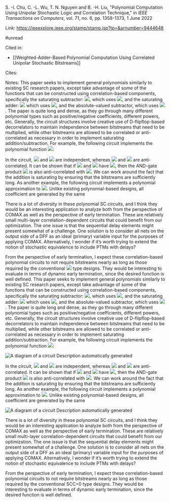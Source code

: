 
S. -I. Chu, C. -L. Wu, T. N. Nguyen and B. -H. Liu, "Polynomial Computation Using Unipolar Stochastic Logic and Correlation Technique," in _IEEE Transactions on Computers_, vol. 71, no. 6, pp. 1358-1373, 1 June 2022

Link: https://ieeexplore.ieee.org/stamp/stamp.jsp?tp=&arnumber=9444648

#unread

Cited in:
* [[Weighted-Adder-Based Polynomial Computation Using Correlated Unipolar Stochastic Bitstreams]]

Cites: 

Notes:
This paper seeks to implement general polynomials similarly to existing SC research papers, except take advantage of some of the functions that can be constructed using correlation-based components, specifically the saturating subtractor: ![](file:///C:/Users/owenh/AppData/Local/Temp/msohtmlclip1/01/clip_image002.png), which uses ![](file:///C:/Users/owenh/AppData/Local/Temp/msohtmlclip1/01/clip_image004.png), and the saturating adder: ![](file:///C:/Users/owenh/AppData/Local/Temp/msohtmlclip1/01/clip_image006.png) which uses ![](file:///C:/Users/owenh/AppData/Local/Temp/msohtmlclip1/01/clip_image008.png), and the absolute-valued subtractor, which uses ![](file:///C:/Users/owenh/AppData/Local/Temp/msohtmlclip1/01/clip_image010.png). The paper is quite long and dense, as they go through many different polynomial types such as positive/negative coefficients, different powers, etc. Generally, the circuit structures involve creative use of D-flipflop-based decorrelators to maintain independence between bitstreams that need to be multiplied, while other bitstreams are allowed to be correlated or anti-correlated as necessary in order to implement saturating addition/subtraction. For example, the following circuit implements the polynomial function ![](file:///C:/Users/owenh/AppData/Local/Temp/msohtmlclip1/01/clip_image012.png):

In the circuit, ![](file:///C:/Users/owenh/AppData/Local/Temp/msohtmlclip1/01/clip_image015.png) and ![](file:///C:/Users/owenh/AppData/Local/Temp/msohtmlclip1/01/clip_image017.png) are independent, whereas ![](file:///C:/Users/owenh/AppData/Local/Temp/msohtmlclip1/01/clip_image017.png) and ![](file:///C:/Users/owenh/AppData/Local/Temp/msohtmlclip1/01/clip_image019.png) are anti-correlated. It can be shown that if ![](file:///C:/Users/owenh/AppData/Local/Temp/msohtmlclip1/01/clip_image017.png) and ![](file:///C:/Users/owenh/AppData/Local/Temp/msohtmlclip1/01/clip_image019.png) have ![](file:///C:/Users/owenh/AppData/Local/Temp/msohtmlclip1/01/clip_image008.png), then the AND-gate product ![](file:///C:/Users/owenh/AppData/Local/Temp/msohtmlclip1/01/clip_image021.png) is also anti-correlated with ![](file:///C:/Users/owenh/AppData/Local/Temp/msohtmlclip1/01/clip_image019.png). We can work around the fact that the addition is saturating by ensuring that the bitstreams are sufficiently long. As another example, the following circuit implements a polynomial approximation to ![](file:///C:/Users/owenh/AppData/Local/Temp/msohtmlclip1/01/clip_image023.png). Unlike existing polynomial-based designs, all coefficient are generated by the same

There is a lot of diversity in these polynomial SC circuits, and I think they would be an interesting application to analyze both from the perspective of COMAX as well as the perspective of early termination. These are relatively small multi-layer correlation-dependent circuits that could benefit from our optimization. The one issue is that the sequential delay elements might present somewhat of a challenge. One solution is to consider all nets on the output side of a DFF as an ideal (primary) variable input for the purposes of applying COMAX. Alternatively, I wonder if it’s worth trying to extend the notion of stochastic equivalence to include PTMs with delays?

From the perspective of early termination, I expect these correlation-based polynomial circuits to not require bitstreams nearly as long as those required by the conventional ![](file:///C:/Users/owenh/AppData/Local/Temp/msohtmlclip1/01/clip_image026.png) type designs. They would be interesting to evaluate in terms of dynamic early termination, since the desired function is well defined. This paper seeks to implement general polynomials similarly to existing SC research papers, except take advantage of some of the functions that can be constructed using correlation-based components, specifically the saturating subtractor: ![](file:///C:/Users/owenh/AppData/Local/Temp/msohtmlclip1/01/clip_image002.png), which uses ![](file:///C:/Users/owenh/AppData/Local/Temp/msohtmlclip1/01/clip_image004.png), and the saturating adder: ![](file:///C:/Users/owenh/AppData/Local/Temp/msohtmlclip1/01/clip_image006.png) which uses ![](file:///C:/Users/owenh/AppData/Local/Temp/msohtmlclip1/01/clip_image008.png), and the absolute-valued subtractor, which uses ![](file:///C:/Users/owenh/AppData/Local/Temp/msohtmlclip1/01/clip_image010.png). The paper is quite long and dense, as they go through many different polynomial types such as positive/negative coefficients, different powers, etc. Generally, the circuit structures involve creative use of D-flipflop-based decorrelators to maintain independence between bitstreams that need to be multiplied, while other bitstreams are allowed to be correlated or anti-correlated as necessary in order to implement saturating addition/subtraction. For example, the following circuit implements the polynomial function ![](file:///C:/Users/owenh/AppData/Local/Temp/msohtmlclip1/01/clip_image012.png):

![A diagram of a circuit
Description automatically generated](file:///C:/Users/owenh/AppData/Local/Temp/msohtmlclip1/01/clip_image013.png)

In the circuit, ![](file:///C:/Users/owenh/AppData/Local/Temp/msohtmlclip1/01/clip_image015.png) and ![](file:///C:/Users/owenh/AppData/Local/Temp/msohtmlclip1/01/clip_image017.png) are independent, whereas ![](file:///C:/Users/owenh/AppData/Local/Temp/msohtmlclip1/01/clip_image017.png) and ![](file:///C:/Users/owenh/AppData/Local/Temp/msohtmlclip1/01/clip_image019.png) are anti-correlated. It can be shown that if ![](file:///C:/Users/owenh/AppData/Local/Temp/msohtmlclip1/01/clip_image017.png) and ![](file:///C:/Users/owenh/AppData/Local/Temp/msohtmlclip1/01/clip_image019.png) have ![](file:///C:/Users/owenh/AppData/Local/Temp/msohtmlclip1/01/clip_image008.png), then the AND-gate product ![](file:///C:/Users/owenh/AppData/Local/Temp/msohtmlclip1/01/clip_image021.png) is also anti-correlated with ![](file:///C:/Users/owenh/AppData/Local/Temp/msohtmlclip1/01/clip_image019.png). We can work around the fact that the addition is saturating by ensuring that the bitstreams are sufficiently long. As another example, the following circuit implements a polynomial approximation to ![](file:///C:/Users/owenh/AppData/Local/Temp/msohtmlclip1/01/clip_image023.png). Unlike existing polynomial-based designs, all coefficient are generated by the same

![A diagram of a circuit
Description automatically generated](file:///C:/Users/owenh/AppData/Local/Temp/msohtmlclip1/01/clip_image024.png)

There is a lot of diversity in these polynomial SC circuits, and I think they would be an interesting application to analyze both from the perspective of COMAX as well as the perspective of early termination. These are relatively small multi-layer correlation-dependent circuits that could benefit from our optimization. The one issue is that the sequential delay elements might present somewhat of a challenge. One solution is to consider all nets on the output side of a DFF as an ideal (primary) variable input for the purposes of applying COMAX. Alternatively, I wonder if it’s worth trying to extend the notion of stochastic equivalence to include PTMs with delays?

From the perspective of early termination, I expect these correlation-based polynomial circuits to not require bitstreams nearly as long as those required by the conventional SCC=0 type designs. They would be interesting to evaluate in terms of dynamic early termination, since the desired function is well defined.